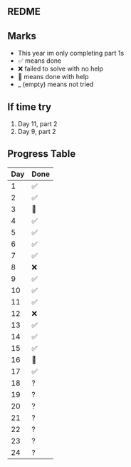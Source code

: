 ﻿## REDME

## Marks
- This year im only completing part 1s
- ✅ means done
- ❌ failed to solve with no help
- 🔵 means done with help
- _ (empty) means not tried

## If time try
1. Day 11, part 2
2. Day 9, part 2

## Progress Table

| Day | Done   |
|-----|--------|
| 1   | ✅     |
| 2   | ✅     |
| 3   | 🔵     |
| 4   | ✅     |
| 5   | ✅     |
| 6   | ✅     |
| 7   | ✅     |
| 8   | ❌     |
| 9   | ✅     |
| 10  | ✅     |
| 11  | ✅     |
| 12  | ❌     |
| 13  | ✅     |
| 14  | ✅     |
| 15  | ✅     |
| 16  | 🔵     |
| 17  | ✅     |
| 18  | ?      |
| 19  | ?      |
| 20  | ?      |
| 21  | ?      |
| 22  | ?      |
| 23  | ?      |
| 24  | ?      |
